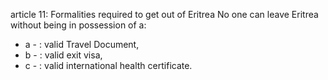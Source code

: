article 11: Formalities required to get out of Eritrea
No one can leave Eritrea without being in possession of a:
<ul>
			<li>a - : valid Travel Document,<ul>
			</ul></li>			<li>b - : valid exit visa,<ul>
			</ul></li>			<li>c - : valid international health certificate.<ul>
			</ul></li></ul>